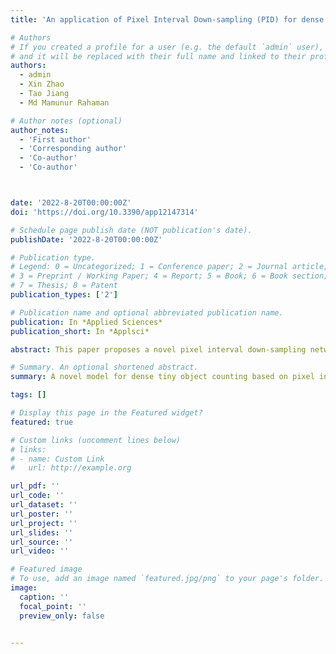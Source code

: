 ```yaml
---
title: 'An application of Pixel Interval Down-sampling (PID) for dense tiny microorganism counting on environmental microorganism images'

# Authors
# If you created a profile for a user (e.g. the default `admin` user), write the username (folder name) here
# and it will be replaced with their full name and linked to their profile.
authors:
  - admin
  - Xin Zhao
  - Tao Jiang
  - Md Mamunur Rahaman

# Author notes (optional)
author_notes:
  - 'First author'
  - 'Corresponding author'
  - 'Co-author'
  - 'Co-author'



date: '2022-8-20T00:00:00Z'
doi: 'https://doi.org/10.3390/app12147314'

# Schedule page publish date (NOT publication's date).
publishDate: '2022-8-20T00:00:00Z'

# Publication type.
# Legend: 0 = Uncategorized; 1 = Conference paper; 2 = Journal article;
# 3 = Preprint / Working Paper; 4 = Report; 5 = Book; 6 = Book section;
# 7 = Thesis; 8 = Patent
publication_types: ['2']

# Publication name and optional abbreviated publication name.
publication: In *Applied Sciences*
publication_short: In *Applsci*

abstract: This paper proposes a novel pixel interval down-sampling network (PID-Net) for dense tiny object (yeast cells) counting tasks with higher accuracy. The PID-Net is an end-to-end convolutional neural network (CNN) model with an encoder–decoder architecture. The pixel interval down-sampling operations are concatenated with max-pooling operations to combine the sparse and dense features. This addresses the limitation of contour conglutination of dense objects while counting. The evaluation was conducted using classical segmentation metrics (the Dice, Jaccard and Hausdorff distance) as well as counting metrics. The experimental results show that the proposed PID-Net had the best performance and potential for dense tiny object counting tasks, which achieved 96.97% counting accuracy on the dataset with 2448 yeast cell images. By comparing with the state-ofthe-art approaches, such as Attention U-Net, Swin U-Net and Trans U-Net, the proposed PID-Net can segment dense tiny objects with clearer boundaries and fewer incorrect debris, which shows the great potential of PID-Net in the task of accurate counting.

# Summary. An optional shortened abstract.
summary: A novel model for dense tiny object counting based on pixel interval down-sampling network.

tags: []

# Display this page in the Featured widget?
featured: true

# Custom links (uncomment lines below)
# links:
# - name: Custom Link
#   url: http://example.org

url_pdf: ''
url_code: ''
url_dataset: ''
url_poster: ''
url_project: ''
url_slides: ''
url_source: ''
url_video: ''

# Featured image
# To use, add an image named `featured.jpg/png` to your page's folder.
image:
  caption: ''
  focal_point: ''
  preview_only: false

  
---
```


